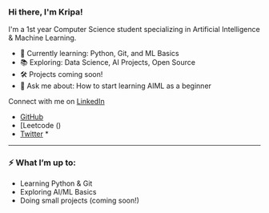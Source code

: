 ### Hi there, I'm Kripa!

I'm a 1st year Computer Science student specializing in Artificial Intelligence & Machine Learning.

- 🌱 Currently learning: Python, Git, and ML Basics  
- 📚 Exploring: Data Science, AI Projects, Open Source  
- 🛠️ Projects coming soon!  
- 💬 Ask me about: How to start learning AIML as a beginner  

Connect with me on [LinkedIn](https://www.linkedin.com/in/kripasindhu-ghosh-62962922b)

- [GitHub](https://github.com/kripa521)
- [Leetcode ()
- [Twitter](https://x.com/GhoshSindh34126?t=mA5wgQpLvxsdwZxKtl7sJA&s=09) *

---

### ⚡ What I’m up to:
- Learning Python & Git
- Exploring AI/ML Basics
- Doing small projects (coming soon!)
